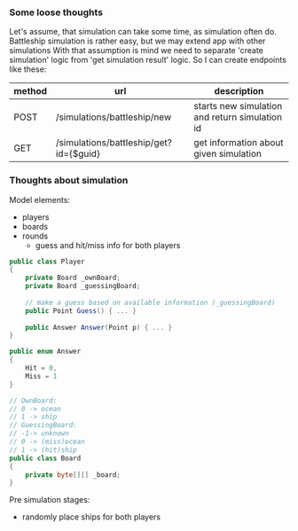 ### Some loose thoughts

Let's assume, that simulation can take some time, as simulation often do.
Battleship simulation is rather easy, but we may extend app with other simulations
With that assumption is mind we need to separate 'create simulation' logic from 'get simulation result' logic.
So I can create endpoints like these:

| method | url                                    | description                                    |
|--------|----------------------------------------|------------------------------------------------|
| POST   | /simulations/battleship/new            | starts new simulation and return simulation id |
| GET    | /simulations/battleship/get?id={$guid} | get information about given simulation         |

### Thoughts about simulation

Model elements:

* players
* boards
* rounds
  * guess and hit/miss info for both players

```csharp
public class Player
{
    private Board _ownBoard;
    private Board _guessingBoard;
    
    // make a guess based on available information (_guessingBoard) 
    public Point Guess() { ... }
    
    public Answer Answer(Point p) { ... }
}

public enum Answer 
{
    Hit = 0,
    Miss = 1
}

// OwnBoard:
// 0 -> ocean
// 1 -> ship
// GuessingBoard:
// -1-> unknown
// 0 -> (miss)ocean
// 1 -> (hit)ship
public class Board 
{
    private byte[][] _board;
}
```

Pre simulation stages:
* randomly place ships for both players
